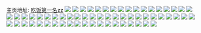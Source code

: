 主页地址: [吃饭第一名zz](https://weibo.com/u/2898742364) 
![](https://wx4.sinaimg.cn/mw2000/acc74c5cly1h97y0qo08vj22c03407wi.jpg) 
![](https://wx4.sinaimg.cn/mw2000/acc74c5cly1h94fn71bwzj227g1nl7wh.jpg) 
![](https://wx4.sinaimg.cn/mw2000/acc74c5cly1h8qndd4e1kj22bl2wh4qq.jpg) 
![](https://wx4.sinaimg.cn/mw2000/acc74c5cly1h8qndbzvzij21mc25s4qm.jpg) 
![](https://wx4.sinaimg.cn/mw2000/acc74c5cly1h8d46axnwej21sg2dse82.jpg) 
![](https://wx4.sinaimg.cn/mw2000/acc74c5cly1h8d4690mfpj21sg2dse82.jpg) 
![](https://wx4.sinaimg.cn/mw2000/acc74c5cgy1h88gi1mzokj21mn265kjl.jpg) 
![](https://wx4.sinaimg.cn/mw2000/acc74c5cgy1h88gi6u9rcj21sg2ds7wj.jpg) 
![](https://wx4.sinaimg.cn/mw2000/acc74c5cly1h85s3biufpj21yb2lre81.jpg) 
![](https://wx4.sinaimg.cn/mw2000/acc74c5cly1h85s3ea1a6j22c0340e83.jpg) 
![](https://wx4.sinaimg.cn/mw2000/acc74c5cly1h7b38hy7qjj22c0340kjm.jpg) 
![](https://wx4.sinaimg.cn/mw2000/acc74c5cgy1h79ht7jnzlj22c0340qv6.jpg) 
![](https://wx4.sinaimg.cn/mw2000/acc74c5cgy1h6r6si6ibhj22ad33xnpg.jpg) 
![](https://wx4.sinaimg.cn/mw2000/acc74c5cgy1h6r6sm1khrj21vt340b2a.jpg) 
![](https://wx4.sinaimg.cn/mw2000/acc74c5cly1h6gvivl3auj20wz0ddjwv.jpg) 
![](https://wx4.sinaimg.cn/mw2000/acc74c5cly1h6gveoozyuj20ku112doj.jpg) 
![](https://wx4.sinaimg.cn/mw2000/acc74c5cly1h6fv5l3n4oj21sg2ds7e2.jpg) 
![](https://wx4.sinaimg.cn/mw2000/acc74c5cly1h6fv5lzen7j21jd0u8goy.jpg) 
![](https://wx4.sinaimg.cn/mw2000/acc74c5cly1h6fv82l8f4j20tu13uaed.jpg) 
![](https://wx4.sinaimg.cn/mw2000/acc74c5cly1h6fv5n3h73j22c0340b2a.jpg) 
![](https://wx4.sinaimg.cn/mw2000/acc74c5cly1h6fv5ntij6j20ku11216n.jpg) 
![](https://wx4.sinaimg.cn/mw2000/acc74c5cly1h6fv5pzzfyj22au1al1kx.jpg) 
![](https://wx4.sinaimg.cn/mw2000/acc74c5cly1h6fv69reyej225q1r0q8y.jpg) 
![](https://wx4.sinaimg.cn/mw2000/acc74c5cly1h6fv77n0e1j213u0tu15m.jpg) 
![](https://wx4.sinaimg.cn/mw2000/acc74c5cly1h6fva5v05mj21sg2dsnpd.jpg) 
![](https://wx4.sinaimg.cn/mw2000/acc74c5cgy1gtqrexzklgj20u0140n9j.jpg) 
![](https://wx4.sinaimg.cn/mw2000/acc74c5cgy1gtqreyvpzfj21400u0gxc.jpg) 
![](https://wx4.sinaimg.cn/mw2000/acc74c5cgy1gtqrctxa0yj20mh0mhgp1.jpg) 
![](https://wx4.sinaimg.cn/mw2000/acc74c5cgy1gtoxqsx76tj21w01f07wh.jpg) 
![](https://wx4.sinaimg.cn/mw2000/acc74c5cgy1gtoxquahbzj21f01w0hdt.jpg) 
![](https://wx4.sinaimg.cn/mw2000/acc74c5cgy1gtoxqrxvyrj21f01w0b29.jpg) 
![](https://wx4.sinaimg.cn/mw2000/acc74c5cgy1gt096cqkacj20rs0rsdha.jpg) 
![](https://wx4.sinaimg.cn/mw2000/acc74c5cgy1gsu9b1dhz5j20u013y129.jpg) 
![](https://wx4.sinaimg.cn/mw2000/acc74c5cgy1gsu9b1x48ej20u013yjzq.jpg) 
![](https://wx4.sinaimg.cn/mw2000/acc74c5cgy1gsu9b2c98jj20u013yn5n.jpg) 
![](https://wx4.sinaimg.cn/mw2000/acc74c5cly1grcioj864dj20lc14q422.jpg) 
![](https://wx4.sinaimg.cn/mw2000/acc74c5cly1grciojpndfj20lc13oadx.jpg) 
![](https://wx4.sinaimg.cn/mw2000/acc74c5cly1gr9kq2v8ojj21uo18gqrk.jpg) 
![](https://wx4.sinaimg.cn/mw2000/acc74c5cly1gr9kq2irqjj218f1uokaj.jpg) 
![](https://wx4.sinaimg.cn/mw2000/acc74c5cly1gr9kq5b1qpj218g18fngs.jpg) 
![](https://wx4.sinaimg.cn/mw2000/acc74c5cly1gr9kq3g0m0j21w01f2hdt.jpg) 
![](https://wx4.sinaimg.cn/mw2000/acc74c5cly1gr9kq4u5r4j21uo18gkch.jpg) 
![](https://wx4.sinaimg.cn/mw2000/acc74c5cly1gr9kq4c8ycj21881w04qp.jpg) 
![](https://wx4.sinaimg.cn/mw2000/acc74c5cly1gr5he4nekej20u012249c.jpg) 
![](https://wx4.sinaimg.cn/mw2000/acc74c5cly1gr5he3to4xj20u0123wp2.jpg) 
![](https://wx4.sinaimg.cn/mw2000/acc74c5cly1gpnu3ug4suj20u0140n0u.jpg) 
![](https://wx4.sinaimg.cn/mw2000/acc74c5cly1gpnu3uzv4mj20u018w7e1.jpg) 
![](https://wx4.sinaimg.cn/mw2000/acc74c5cly1gpnu3vjpdnj20u014049v.jpg) 
![](https://wx4.sinaimg.cn/mw2000/acc74c5cly1gp5he5rfh5j20u013y49z.jpg) 
![](https://wx4.sinaimg.cn/mw2000/acc74c5cly1gp5hen25pbj20u01400yy.jpg) 
![](https://wx4.sinaimg.cn/mw2000/acc74c5cly1gp5henuqcoj20u013ywok.jpg) 
![](https://wx4.sinaimg.cn/mw2000/acc74c5cly1gp5hfd8rxkj213u0lhwkq.jpg) 
![](https://wx4.sinaimg.cn/mw2000/acc74c5cly1gp5hgdvgg3j20ku112n0h.jpg) 
![](https://wx4.sinaimg.cn/mw2000/acc74c5cly1gktkbvw67nj20dc0hsaby.jpg) 
![](https://wx4.sinaimg.cn/mw2000/acc74c5cly1gktkd428gsj21w01f07wl.jpg) 
![](https://wx4.sinaimg.cn/mw2000/acc74c5cly1gktkd5izg3j21f21w0hdt.jpg) 
![](https://wx4.sinaimg.cn/mw2000/acc74c5cly1fysmrsmugnj218x1o04qq.jpg) 
![](https://wx4.sinaimg.cn/mw2000/acc74c5cly1fysmrqo88gj21401hcgva.jpg) 
![](https://wx4.sinaimg.cn/mw2000/acc74c5cly1fysmrxkd9aj218x1o01ky.jpg) 
![](https://wx4.sinaimg.cn/mw2000/acc74c5cly1fysmruil0sj21901o01kz.jpg) 
![](https://wx4.sinaimg.cn/mw2000/acc74c5cly1fysmryj4pvj21o0159hdt.jpg) 
![](https://wx4.sinaimg.cn/mw2000/acc74c5cly1fysmrw2zb4j21o0190u0x.jpg) 
